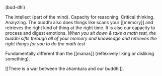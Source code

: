 (bʊd-dhi)

The intellect (part of the mind). Capacity for reasoning. Critical thinking. Analyzing. The buddhi also does things like scans your [[memory]] and retrieves the right kind of thing at the right time. It is also our capacity to process and digest emotions.
	*When you sit down & take a math test, the buddhi sifts through all of your memory and knowledge and retrieves the right things for you to do the math test*

Fundamentally different than the [[manas]] (reflexively liking or disliking something).

[[There is a war between the ahamkara and our buddhi]].